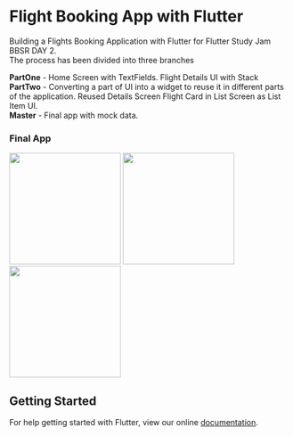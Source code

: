 # Flight Booking App with Flutter
Building a Flights Booking Application with Flutter for Flutter Study Jam BBSR DAY 2.<br>
The process has been divided into three branches

**PartOne** - Home Screen with TextFields. Flight Details UI with Stack<br>
**PartTwo** - Converting a part of UI into a widget to reuse it in different parts of the application. Reused Details Screen Flight Card in List Screen as List Item UI.<br>
**Master** - Final app with mock data. <br>

### Final App
<img src = "https://github.com/PoojaB26/FlightBookingFlutter/blob/master/1.png" width=200> <img src = "https://github.com/PoojaB26/FlightBookingFlutter/blob/master/2.png" width=200> <img src = "https://github.com/PoojaB26/FlightBookingFlutter/blob/master/3.png" width=200>

## Getting Started

For help getting started with Flutter, view our online
[documentation](https://flutter.io/).
